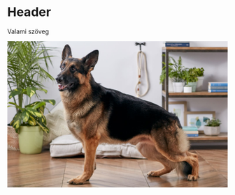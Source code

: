 ﻿# Header

Valami szöveg

![kutya](img/breed_profile_germansheperd_1118000_profile_2608-d7a78e7c1cf049879bec1ec19113ee42.jpg)